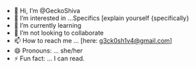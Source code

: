- 👋 Hi, I’m @GeckoShiva
- 👀 I’m interested in ...Specifics [explain yourself {specifically}
- 🌱 I’m currently learning
- 💞️ I’m not looking to collaborate 
- 📫 How to reach me ... [here: g3ck0sh1v4@gmail.com] 
- 😄 Pronouns: ... she/her
- ⚡ Fun fact: ... I can read.

<!---
GeckoShiva/GeckoShiva is a ✨ special ✨ repository because. Well, BECAUSE. I'm COMET. 
--->
